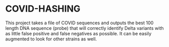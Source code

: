 # COVID-HASHING

This project takes a file of COVID sequences and outputs the best 100 length DNA sequence (probe) that will correctly identify Delta variants with as little 
false positive and false negatives as possible. It can be easily augmented to look for other strains as well.
